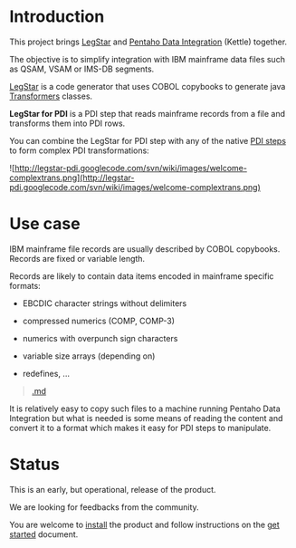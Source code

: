 # Introduction #

This project brings [LegStar](http://www.legsem.com/legstar/) and [Pentaho Data Integration](http://www.pentaho.com/product/data-integration) (Kettle) together.

The objective is to simplify integration with IBM mainframe data files such as QSAM, VSAM or IMS-DB segments.

[LegStar](http://www.legsem.com/legstar/) is a code generator that uses COBOL copybooks to generate java [Transformers](http://www.legsem.com/legstar/legstar-core/legstar-coxbgen) classes.

**LegStar for PDI** is a PDI step that reads mainframe records from a file and transforms them into PDI rows.

You can combine the LegStar for PDI step with any of the native [PDI steps](http://wiki.pentaho.com/display/EAI/Pentaho+Data+Integration+Steps) to form complex PDI transformations:

![http://legstar-pdi.googlecode.com/svn/wiki/images/welcome-complextrans.png](http://legstar-pdi.googlecode.com/svn/wiki/images/welcome-complextrans.png)

# Use case #

IBM mainframe file records are usually described by COBOL copybooks. Records are fixed or variable length.

Records are likely to contain data items encoded in mainframe specific formats:

  * EBCDIC character strings without delimiters

  * compressed numerics (COMP, COMP-3)

  * numerics with overpunch sign characters

  * variable size arrays (depending on)

  * redefines, ...

> [.md](.md)

It is relatively easy to copy such files to a machine running Pentaho Data Integration but what is needed is some means of reading the content and convert it to a format which makes it easy for PDI steps to manipulate.

# Status #

This is an early, but operational, release of the product.

We are looking for feedbacks from the community.

You are welcome to [install](Installation.md) the product and follow instructions on the [get started](GetStarted.md) document.
